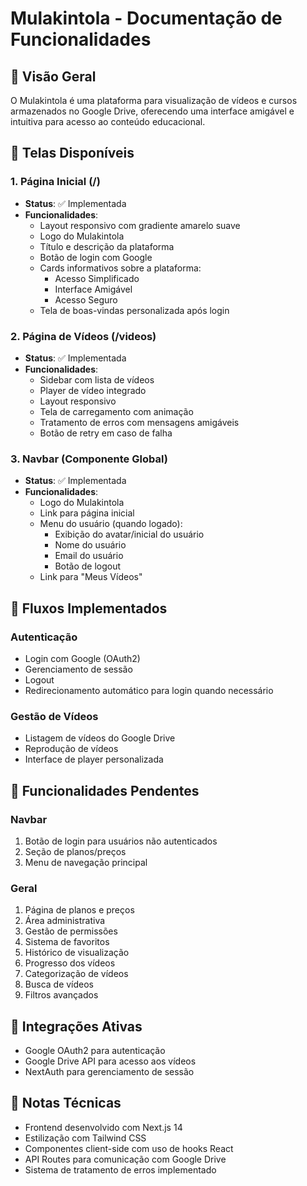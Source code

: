 # Mulakintola - Documentação de Funcionalidades

## 🎯 Visão Geral
O Mulakintola é uma plataforma para visualização de vídeos e cursos armazenados no Google Drive, oferecendo uma interface amigável e intuitiva para acesso ao conteúdo educacional.

## 📱 Telas Disponíveis

### 1. Página Inicial (/)
- **Status**: ✅ Implementada
- **Funcionalidades**:
  - Layout responsivo com gradiente amarelo suave
  - Logo do Mulakintola
  - Título e descrição da plataforma
  - Botão de login com Google
  - Cards informativos sobre a plataforma:
    - Acesso Simplificado
    - Interface Amigável
    - Acesso Seguro
  - Tela de boas-vindas personalizada após login

### 2. Página de Vídeos (/videos)
- **Status**: ✅ Implementada
- **Funcionalidades**:
  - Sidebar com lista de vídeos
  - Player de vídeo integrado
  - Layout responsivo
  - Tela de carregamento com animação
  - Tratamento de erros com mensagens amigáveis
  - Botão de retry em caso de falha

### 3. Navbar (Componente Global)
- **Status**: ✅ Implementada
- **Funcionalidades**:
  - Logo do Mulakintola
  - Link para página inicial
  - Menu do usuário (quando logado):
    - Exibição do avatar/inicial do usuário
    - Nome do usuário
    - Email do usuário
    - Botão de logout
  - Link para "Meus Vídeos"

## 🔄 Fluxos Implementados

### Autenticação
- Login com Google (OAuth2)
- Gerenciamento de sessão
- Logout
- Redirecionamento automático para login quando necessário

### Gestão de Vídeos
- Listagem de vídeos do Google Drive
- Reprodução de vídeos
- Interface de player personalizada

## 🚧 Funcionalidades Pendentes

### Navbar
1. Botão de login para usuários não autenticados
2. Seção de planos/preços
3. Menu de navegação principal

### Geral
1. Página de planos e preços
2. Área administrativa
3. Gestão de permissões
4. Sistema de favoritos
5. Histórico de visualização
6. Progresso dos vídeos
7. Categorização de vídeos
8. Busca de vídeos
9. Filtros avançados

## 🔐 Integrações Ativas
- Google OAuth2 para autenticação
- Google Drive API para acesso aos vídeos
- NextAuth para gerenciamento de sessão

## 📝 Notas Técnicas
- Frontend desenvolvido com Next.js 14
- Estilização com Tailwind CSS
- Componentes client-side com uso de hooks React
- API Routes para comunicação com Google Drive
- Sistema de tratamento de erros implementado 